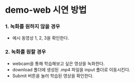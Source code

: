 # demo-web 시연 방법

### 1. 녹화를 원하지 않을 경우

- 예시 동영상 1, 2, 3을 확인한다.



### 2. 녹화를 원할 경우

- webcam을 통해 학습해보고 싶은 영상을 녹화한다.
- download 폴더에 생성된 .mp4 파일을 input 폴더로 이동시킨다.
- Submit 버튼을 눌러 학습된 영상을 확인한다.

